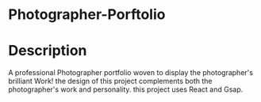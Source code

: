 # Photographer-Porftolio
<h1>Description</h1><b></b>
<p>A professional Photographer portfolio woven to display the photographer's brilliant Work!<b></b>
  the design of this project complements both the photographer's work and personality.<b></b>
  this project uses React and Gsap.
</p>
